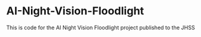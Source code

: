 # AI-Night-Vision-Floodlight
This is code for the AI Night Vision Floodlight project published to the JHSS
